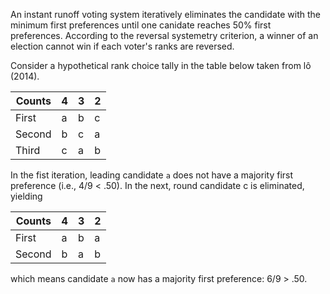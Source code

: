 An instant runoff voting system iteratively eliminates the candidate with the minimum first preferences until one canidate reaches 50% first preferences. According to the reversal systemetry criterion, a winner of an election cannot win if each voter's ranks are reversed.  

Consider a hypothetical rank choice tally in the table below taken from lô (2014). 

| Counts | 4 | 3 | 2 |
|--------|---|---|---|
| First  | a | b | c |
| Second | b | c | a |
| Third  | c | a | b |

In the fist iteration, leading candidate `a` does not have a majority first preference (i.e., 4/9 < .50). In the next, round candidate c is eliminated, yielding

| Counts | 4 | 3 | 2 |
|--------|---|---|---|
| First  | a | b | a |
| Second | b | a | b |

which means candidate `a` now has a majority first preference: 6/9 > .50. 